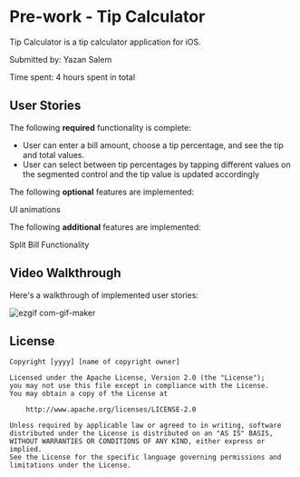 # Pre-work - Tip Calculator

Tip Calculator is a tip calculator application for iOS.

Submitted by: Yazan Salem

Time spent: 4 hours spent in total

## User Stories

The following **required** functionality is complete:

* User can enter a bill amount, choose a tip percentage, and see the tip and total values.
* User can select between tip percentages by tapping different values on the segmented control and the tip value is updated accordingly

The following **optional** features are implemented:

UI animations

The following **additional** features are implemented:

Split Bill Functionality

## Video Walkthrough

Here's a walkthrough of implemented user stories:

![ezgif com-gif-maker](https://user-images.githubusercontent.com/77870522/185773101-b490e784-bab2-4211-b0f8-65be55b8fda3.gif)


## License

    Copyright [yyyy] [name of copyright owner]

    Licensed under the Apache License, Version 2.0 (the "License");
    you may not use this file except in compliance with the License.
    You may obtain a copy of the License at

        http://www.apache.org/licenses/LICENSE-2.0

    Unless required by applicable law or agreed to in writing, software
    distributed under the License is distributed on an "AS IS" BASIS,
    WITHOUT WARRANTIES OR CONDITIONS OF ANY KIND, either express or implied.
    See the License for the specific language governing permissions and
    limitations under the License.
